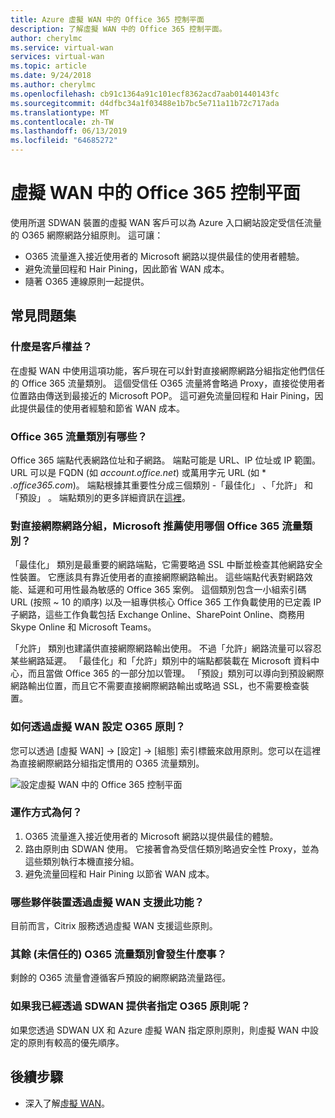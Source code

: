 ```yaml
---
title: Azure 虛擬 WAN 中的 Office 365 控制平面
description: 了解虛擬 WAN 中的 Office 365 控制平面。
author: cherylmc
ms.service: virtual-wan
services: virtual-wan
ms.topic: article
ms.date: 9/24/2018
ms.author: cherylmc
ms.openlocfilehash: cb91c1364a91c101ecf8362acd7aab01440143fc
ms.sourcegitcommit: d4dfbc34a1f03488e1b7bc5e711a11b72c717ada
ms.translationtype: MT
ms.contentlocale: zh-TW
ms.lasthandoff: 06/13/2019
ms.locfileid: "64685272"
---
```

# <a name="office-365-control-plane-in-virtual-wan"></a>虛擬 WAN 中的 Office 365 控制平面

使用所選 SDWAN 裝置的虛擬 WAN 客戶可以為 Azure 入口網站設定受信任流量的 O365 網際網路分組原則。 這可讓：
- O365 流量進入接近使用者的 Microsoft 網路以提供最佳的使用者體驗。
- 避免流量回程和 Hair Pining，因此節省 WAN 成本。
- 隨著 O365 連線原則一起提供。

## <a name="faqs"></a>常見問題集
### <a name="what-is-the-customer-benefit"></a>什麼是客戶權益？
在虛擬 WAN 中使用這項功能，客戶現在可以針對直接網際網路分組指定他們信任的 Office 365 流量類別。 這個受信任 O365 流量將會略過 Proxy，直接從使用者位置路由傳送到最接近的 Microsoft POP。 這可避免流量回程和 Hair Pining，因此提供最佳的使用者經驗和節省 WAN 成本。 

### <a name="what-are-the-office-365-traffic-categories"></a>Office 365 流量類別有哪些？
Office 365 端點代表網路位址和子網路。 端點可能是 URL、IP 位址或 IP 範圍。 URL 可以是 FQDN (如 *account.office.net*) 或萬用字元 URL (如 * *.office365.com*)。 端點根據其重要性分成三個類別 -「最佳化」  、「允許」  和「預設」  。 端點類別的更多詳細資訊在[這裡](https://docs.microsoft.com/office365/enterprise/office-365-network-connectivity-principles#BKMK_Categories)。

### <a name="which-office-365-traffic-category-is-recommended-by-microsoft-for-direct-internet-breakout"></a>對直接網際網路分組，Microsoft 推薦使用哪個 Office 365 流量類別？
「最佳化」  類別是最重要的網路端點，它需要略過 SSL 中斷並檢查其他網路安全性裝置。 它應該具有靠近使用者的直接網際網路輸出。 這些端點代表對網路效能、延遲和可用性最為敏感的 Office 365 案例。 這個類別包含一小組索引碼 URL (按照 ~ 10 的順序) 以及一組專供核心 Office 365 工作負載使用的已定義 IP 子網路，這些工作負載包括 Exchange Online、SharePoint Online、商務用 Skype Online 和 Microsoft Teams。 

「允許」  類別也建議供直接網際網路輸出使用。 不過「允許」網路流量可以容忍某些網路延遲。 「最佳化」和「允許」類別中的端點都裝載在 Microsoft 資料中心，而且當做 Office 365 的一部分加以管理。 「預設」類別可以導向到預設網際網路輸出位置，而且它不需要直接網際網路輸出或略過 SSL，也不需要檢查裝置。

### <a name="how-do-i-set-my-o365-policies-via-virtual-wan"></a>如何透過虛擬 WAN 設定 O365 原則？
您可以透過 [虛擬 WAN]   -> [設定]   -> [組態]  索引標籤來啟用原則。您可以在這裡為直接網際網路分組指定慣用的 O365 流量類別。

![設定虛擬 WAN 中的 Office 365 控制平面](media/virtual-wan-office365-overview/configure-office365-control-plane.png)

### <a name="how-does-this-work"></a>運作方式為何？

1.  O365 流量進入接近使用者的 Microsoft 網路以提供最佳的體驗。
2.  路由原則由 SDWAN 使用。 它接著會為受信任類別略過安全性 Proxy，並為這些類別執行本機直接分組。
3.  避免流量回程和 Hair Pining 以節省 WAN 成本。

### <a name="which-partner-devices-support-this-via-virtual-wan"></a>哪些夥伴裝置透過虛擬 WAN 支援此功能？
目前而言，Citrix 服務透過虛擬 WAN 支援這些原則。

### <a name="what-happens-to-the-remaining-categories-of-untrusted-o365-traffic"></a>其餘 (未信任的) O365 流量類別會發生什麼事？
剩餘的 O365 流量會遵循客戶預設的網際網路流量路徑。

### <a name="what-if-i-have-already-specified-my-o365-policies-via-my-sdwan-provider"></a>如果我已經透過 SDWAN 提供者指定 O365 原則呢？
如果您透過 SDWAN UX 和 Azure 虛擬 WAN 指定原則原則，則虛擬 WAN 中設定的原則有較高的優先順序。

## <a name="next-steps"></a>後續步驟
- 深入了解[虛擬 WAN](virtual-wan-about.md)。
